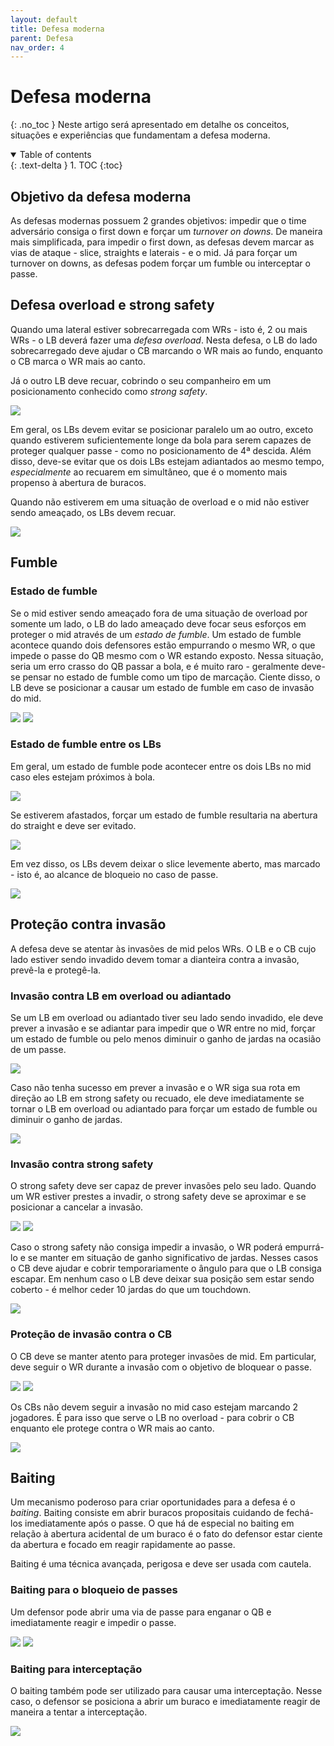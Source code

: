 ```yaml
---
layout: default
title: Defesa moderna
parent: Defesa
nav_order: 4
---
```

<link href="{{ '/css/style.css' | relative_url }}" rel="stylesheet" type="text/css">

# Defesa moderna
{: .no_toc }
Neste artigo será apresentado em detalhe os conceitos, situações e experiências que fundamentam a defesa moderna.

<details open markdown="block">
  <summary>
    Table of contents
  </summary>
  {: .text-delta }
1. TOC
{:toc}
</details>

## Objetivo da defesa moderna
As defesas modernas possuem 2 grandes objetivos: impedir que o time adversário consiga o first down e forçar um *turnover on downs*. De maneira mais simplificada, para impedir o first down, as defesas devem marcar as vias de ataque - slice, straights e laterais - e o mid. Já para forçar um turnover on downs, as defesas podem forçar um fumble ou interceptar o passe.
## Defesa overload e strong safety
Quando uma lateral estiver sobrecarregada com WRs - isto é, 2 ou mais WRs - o LB deverá fazer uma *defesa overload*. Nesta defesa, o LB do lado sobrecarregado deve ajudar o CB marcando o WR mais ao fundo, enquanto o CB marca o WR mais ao canto.

Já o outro LB deve recuar, cobrindo o seu companheiro em um posicionamento conhecido como *strong safety*.

<img src="../../../assets/images/overload-e-strong-safety.png" class="tactic">

Em geral, os LBs devem evitar se posicionar paralelo um ao outro, exceto quando estiverem suficientemente longe da bola para serem capazes de proteger qualquer passe - como no posicionamento de 4ª descida. Além disso, deve-se evitar que os dois LBs estejam adiantados ao mesmo tempo, *especialmente* ao recuarem em simultâneo, que é o momento mais propenso à abertura de buracos.

Quando não estiverem em uma situação de overload e o mid não estiver sendo ameaçado, os LBs devem recuar.

<img src="../../../assets/images/lbs-recuados.png" class="tactic">

## Fumble
### Estado de fumble
Se o mid estiver sendo ameaçado fora de uma situação de overload por somente um lado, o LB do lado ameaçado deve focar seus esforços em proteger o mid através de um *estado de fumble*. Um estado de fumble acontece quando dois defensores estão empurrando o mesmo WR, o que impede o passe do QB mesmo com o WR estando exposto. Nessa situação, seria um erro crasso do QB passar a bola, e é muito raro - geralmente deve-se pensar no estado de fumble como um tipo de marcação. Ciente disso, o LB deve se posicionar a causar um estado de fumble em caso de invasão do mid.

<img src="../../../assets/images/overload-estado-de-fumble.png" class="tactic">

<img src="../../../assets/images/overload-estado-de-fumble2.png" class="tactic">

### Estado de fumble entre os LBs
Em geral, um estado de fumble pode acontecer entre os dois LBs no mid caso eles estejam próximos à bola.

<img src="../../../assets/images/mid-estado-de-fumble.png" class="tactic">

Se estiverem afastados, forçar um estado de fumble resultaria na abertura do straight e deve ser evitado.

<img src="../../../assets/images/mau-estado-de-fumble-mid.png" class="tactic">

Em vez disso, os LBs devem deixar o slice levemente aberto, mas marcado - isto é, ao alcance de bloqueio no caso de passe.

<img src="../../../assets/images/boa-marcacao-mid-lb.png" class="tactic">

## Proteção contra invasão
A defesa deve se atentar às invasões de mid pelos WRs. O LB e o CB cujo lado estiver sendo invadido devem tomar a dianteira contra a invasão, prevê-la e protegê-la.
### Invasão contra LB em overload ou adiantado
Se um LB em overload ou adiantado tiver seu lado sendo invadido, ele deve prever a invasão e se adiantar para impedir que o WR entre no mid, forçar um estado de fumble ou pelo menos diminuir o ganho de jardas na ocasião de um passe.

<img src="../../../assets/images/invasao-mid.png" class="tactic">

Caso não tenha sucesso em prever a invasão e o WR siga sua rota em direção ao LB em strong safety ou recuado, ele deve imediatamente se tornar o LB em overload ou adiantado para forçar um estado de fumble ou diminuir o ganho de jardas.

<img src="../../../assets/images/invasao-mid-com-sucesso.png" class="tactic">

### Invasão contra strong safety
O strong safety deve ser capaz de prever invasões pelo seu lado. Quando um WR estiver prestes a invadir, o strong safety deve se aproximar e se posicionar a cancelar a invasão.

<img src="../../../assets/images/invasao-contra-strong-safety.png" class="tactic">

<img src="../../../assets/images/invasao-contra-strong-safety2.png" class="tactic">

Caso o strong safety não consiga impedir a invasão, o WR poderá empurrá-lo e se manter em situação de ganho significativo de jardas. Nesses casos o CB deve ajudar e cobrir temporariamente o ângulo para que o LB consiga escapar. Em nenhum caso o LB deve deixar sua posição sem estar sendo coberto - é melhor ceder 10 jardas do que um touchdown.

<img src="../../../assets/images/empurrao-cb-cobrindo.png" class="tactic">

### Proteção de invasão contra o CB
O CB deve se manter atento para proteger invasões de mid. Em particular, deve seguir o WR durante a invasão com o objetivo de bloquear o passe.

<img src="../../../assets/images/invasao-mid-cb.png" class="tactic">

<img src="../../../assets/images/invasao-mid-cb2.png" class="tactic">

Os CBs não devem seguir a invasão no mid caso estejam marcando 2 jogadores. É para isso que serve o LB no overload - para cobrir o CB enquanto ele protege contra o WR mais ao canto.

<img src="../../../assets/images/invasao-de-mid-overload.png" class="tactic">

## Baiting
Um mecanismo poderoso para criar oportunidades para a defesa é o *baiting*. Baiting consiste em abrir buracos propositais cuidando de fechá-los imediatamente após o passe. O que há de especial no baiting em relação à abertura acidental de um buraco é o fato do defensor estar ciente da abertura e focado em reagir rapidamente ao passe.

Baiting é uma técnica avançada, perigosa e deve ser usada com cautela.

### Baiting para o bloqueio de passes
Um defensor pode abrir uma via de passe para enganar o QB e imediatamente reagir e impedir o passe.

<img src="../../../assets/images/bait1.png" class="tactic">

<img src="../../../assets/images/bait2.png" class="tactic">

### Baiting para interceptação
O baiting também pode ser utilizado para causar uma interceptação. Nesse caso, o defensor se posiciona a abrir um buraco e imediatamente reagir de maneira a tentar a interceptação.

<img src="../../../assets/images/bait-int.png" class="tactic">
